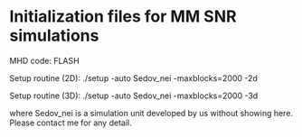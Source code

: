 # Initialization files for MM SNR simulations

MHD code: FLASH

Setup routine (2D): ./setup -auto Sedov_nei -maxblocks=2000 -2d

Setup routine (3D): ./setup -auto Sedov_nei -maxblocks=2000 -3d

where Sedov_nei is a simulation unit developed by us without showing
here. Please contact me for any detail.

